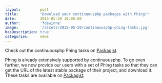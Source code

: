 ```yaml
---
layout:         post
title:          "Download your continuousphp packages with Phing!"
date:           2015-05-20 10:05:00
author:         'fdewinne'
image:          '/assets/2015-05-20/continuousphp-phing-tasks.jpg'
hasDescription: true
categories:     news
---
```

Check out the continuousphp Phing tasks on [Packagist](https://packagist.org/packages/continuousphp/phing-tasks). 

<!--more-->

Phing is already extensively supported by continuousphp.
To go even further, we now provide our users with a set of Phing tasks so that they can get the URL of
the latest stable package of their project, and download it. These tasks are available on
[Packagist](https://packagist.org/packages/continuousphp/phing-tasks).
